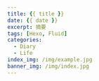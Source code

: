 ```yaml
---
title: {{ title }}
date: {{ date }}
excerpt: 摘要
tags: [Hexo, Fluid]
categories:
  - Diary
  - Life
index_img: /img/example.jpg
banner_img: /img/index.jpg
---
```


